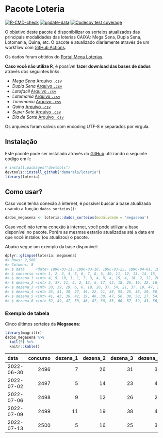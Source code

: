 
<!-- README.md is generated from README.Rmd. Please edit that file -->

# Pacote Loteria

<!-- badges: start -->

[![R-CMD-check](https://github.com/damarals/loteria/workflows/R-CMD-check/badge.svg)](https://github.com/damarals/loteria/actions)
[![update-data](https://github.com/damarals/loteria/actions/workflows/update-data.yaml/badge.svg)](https://github.com/damarals/loteria/actions/workflows/update-data.yaml)
[![Codecov test
coverage](https://codecov.io/gh/damarals/loteria/branch/master/graph/badge.svg)](https://app.codecov.io/gh/damarals/loteria?branch=master)
<!-- badges: end -->

O objetivo deste pacote é disponibilizar os sorteios atualizados das
principais modalidades das loterias CAIXA: Mega Sena, Dupla Sena,
Lotomania, Quina, etc. O pacote é atualizado diariamente através de um
workflow com [GitHub
Actions](https://github.com/damarals/loteria/actions).

Os dados foram obtidos do [Portal Mega
Loterias](https://www.megaloterias.com.br).

**Caso você não utilize R**, é possível **fazer download das bases de
dados** através dos seguintes links:

  - *Mega Sena* [Arquivo
    `.csv`](https://github.com/damarals/loteria/raw/master/inst/extdata/megasena.csv)
  - *Dupla Sena* [Arquivo
    `.csv`](https://github.com/damarals/loteria/raw/master/inst/extdata/duplasena.csv)
  - *Lotofacil* [Arquivo
    `.csv`](https://github.com/damarals/loteria/raw/master/inst/extdata/lotofacil.csv)
  - *Lotomania* [Arquivo
    `.csv`](https://github.com/damarals/loteria/raw/master/inst/extdata/lotomania.csv)
  - *Timemania* [Arquivo
    `.csv`](https://github.com/damarals/loteria/raw/master/inst/extdata/timemania.csv)
  - *Quina* [Arquivo
    `.csv`](https://github.com/damarals/loteria/raw/master/inst/extdata/quina.csv)
  - *Super Sete* [Arquivo
    `.csv`](https://github.com/damarals/loteria/raw/master/inst/extdata/supersete.csv)
  - *Dia de Sorte* [Arquivo
    `.csv`](https://github.com/damarals/loteria/raw/master/inst/extdata/diadesorte.csv)

Os arquivos foram salvos com encoding UTF-8 e separados por vírgula.

## Instalação

Este pacote pode ser instalado através do [GitHub](https://github.com/)
utilizando o seguinte código em `R`:

``` r
# install.packages("devtools")
devtools::install_github("damarals/loteria")
library(loteria)
```

## Como usar?

Caso você tenha conexão à internet, é possível buscar a base atualizada
usando a função `dados_sorteios()`:

``` r
dados_megasena <- loteria::dados_sorteios(modalidade = 'megasena') 
```

Caso você não tenha conexão à internet, você pode utilizar a base
disponível no pacote. Porém as mesmas estarão atualizadas até a data em
que você instalou (ou atualizou) o pacote.

Abaixo segue um exemplo da base disponível:

``` r
dplyr::glimpse(loteria::megasena)
#> Rows: 2,500
#> Columns: 8
#> $ data     <date> 1996-03-11, 1996-03-18, 1996-03-25, 1996-04-01, 1996-04-08, …
#> $ concurso <int> 1, 2, 3, 4, 5, 6, 7, 8, 9, 10, 11, 12, 13, 14, 15, 16, 17, 18…
#> $ dezena_1 <int> 4, 9, 10, 1, 1, 7, 3, 4, 8, 4, 15, 4, 18, 2, 12, 20, 6, 23, 5…
#> $ dezena_2 <int> 5, 37, 11, 5, 2, 13, 5, 17, 43, 18, 25, 16, 32, 16, 33, 32, 1…
#> $ dezena_3 <int> 30, 39, 29, 6, 6, 19, 20, 37, 54, 21, 37, 19, 47, 23, 35, 34,…
#> $ dezena_4 <int> 33, 41, 30, 27, 16, 22, 21, 38, 55, 25, 38, 20, 50, 27, 51, 4…
#> $ dezena_5 <int> 41, 43, 36, 42, 19, 40, 38, 47, 56, 38, 58, 27, 54, 47, 52, 5…
#> $ dezena_6 <int> 52, 49, 47, 59, 46, 47, 56, 53, 60, 57, 59, 43, 56, 53, 60, 6…
```

### Exemplo de tabela

Cinco últimos sorteios da **Megasena**:

``` r
library(magrittr)
dados_megasena %>% 
  tail(5) %>%
  knitr::kable() 
```

| data       | concurso | dezena\_1 | dezena\_2 | dezena\_3 | dezena\_4 | dezena\_5 | dezena\_6 |
| :--------- | -------: | --------: | --------: | --------: | --------: | --------: | --------: |
| 2022-06-30 |     2496 |         7 |        26 |        31 |        38 |        46 |        58 |
| 2022-07-02 |     2497 |         5 |        14 |        23 |        46 |        48 |        52 |
| 2022-07-06 |     2498 |         9 |        12 |        26 |        29 |        46 |        47 |
| 2022-07-09 |     2499 |        11 |        19 |        38 |        47 |        56 |        59 |
| 2022-07-13 |     2500 |         5 |        16 |        25 |        32 |        39 |        55 |
